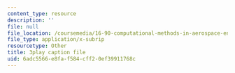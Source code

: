 ```yaml
---
content_type: resource
description: ''
file: null
file_location: /coursemedia/16-90-computational-methods-in-aerospace-engineering-spring-2014/6adc5566e8faf584cff20ef39911768c_1SY0C9IfyeU.srt
file_type: application/x-subrip
resourcetype: Other
title: 3play caption file
uid: 6adc5566-e8fa-f584-cff2-0ef39911768c
---
```

